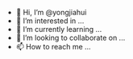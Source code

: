 - 👋 Hi, I’m @yongjiahui
- 👀 I’m interested in ...
- 🌱 I’m currently learning ...
- 💞️ I’m looking to collaborate on ...
- 📫 How to reach me ...

<!---
yongjiahui/yongjiahui is a ✨ special ✨ repository because its `README.md` (this file) appears on your GitHub profile.
You can click the Preview link to take a look at your changes.
--->
